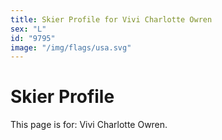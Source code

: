 ```yaml
---
title: Skier Profile for Vivi Charlotte Owren
sex: "L"
id: "9795"
image: "/img/flags/usa.svg" 
---
```


# Skier Profile

This page is for: Vivi Charlotte Owren.
    